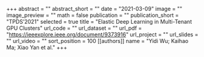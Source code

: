 +++
abstract = ""
abstract_short = ""
date = "2021-03-09"
image = ""
image_preview = ""
math = false
publication = ""
publication_short = "TPDS’2021"
selected = true
title = "Elastic Deep Learning in Multi-Tenant GPU Clusters"
url_code = ""
url_dataset = ""
url_pdf = "https://ieeexplore.ieee.org/document/9373916"
url_project = ""
url_slides = ""
url_video = ""
sort_position = 100
[[authors]]
name = "Yidi Wu; Kaihao Ma; Xiao Yan et al."
+++